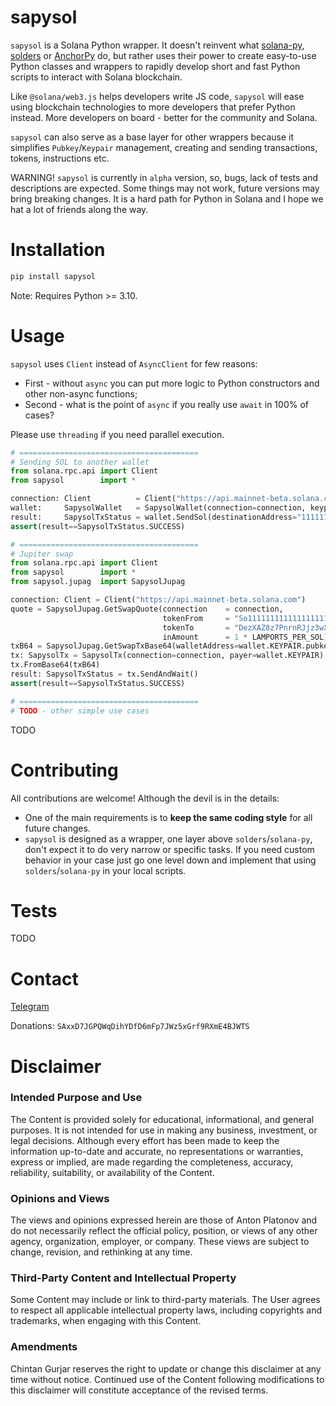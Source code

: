 # sapysol

`sapysol` is a Solana Python wrapper. It doesn't reinvent what [solana-py](https://github.com/michaelhly/solana-py), [solders](https://github.com/kevinheavey/solders) or [AnchorPy](https://github.com/kevinheavey/anchorpy) do, but rather uses their power to create easy-to-use Python classes and wrappers to rapidly develop short and fast Python scripts to interact with Solana blockchain.

Like `@solana/web3.js` helps developers write JS code, `sapysol` will ease using blockchain technologies to more developers that prefer Python instead. More developers on board - better for the community and Solana.

`sapysol` can also serve as a base layer for other wrappers because it simplifies `Pubkey`/`Keypair` management, creating and sending transactions, tokens, instructions etc.

WARNING! `sapysol` is currently in `alpha` version, so, bugs, lack of tests and descriptions are expected. Some things may not work, future versions may bring breaking changes. It is a hard path for Python in Solana and I hope we hat a lot of friends along the way.

# Installation

```sh
pip install sapysol
```

Note: Requires Python >= 3.10.

# Usage

`sapysol` uses `Client` instead of `AsyncClient` for few reasons:
* First - without `async` you can put more logic to Python constructors and other non-async functions;
* Second - what is the point of `async` if you really use `await` in 100% of cases?

Please use `threading` if you need parallel execution.

```py
# ========================================
# Sending SOL to another wallet
from solana.rpc.api import Client 
from sapysol        import *

connection: Client          = Client("https://api.mainnet-beta.solana.com")
wallet:     SapysolWallet   = SapysolWallet(connection=connection, keypair="path/to/file.json")
result:     SapysolTxStatus = wallet.SendSol(destinationAddress="11111111111111111111111111111111", amountSol=0.5)
assert(result==SapysolTxStatus.SUCCESS)

# ========================================
# Jupiter swap
from solana.rpc.api import Client
from sapysol        import *
from sapysol.jupag  import SapysolJupag

connection: Client = Client("https://api.mainnet-beta.solana.com")
quote = SapysolJupag.GetSwapQuote(connection    = connection,
                                  tokenFrom     = "So11111111111111111111111111111111111111112",
                                  tokenTo       = "DezXAZ8z7PnrnRJjz3wXBoRgixCa6xjnB7YaB1pPB263", # BONK
                                  inAmount      = 1 * LAMPORTS_PER_SOL)
txB64 = SapysolJupag.GetSwapTxBase64(walletAddress=wallet.KEYPAIR.pubkey(), coinQuote=quote)
tx: SapysolTx = SapysolTx(connection=connection, payer=wallet.KEYPAIR)
tx.FromBase64(txB64)
result: SapysolTxStatus = tx.SendAndWait()
assert(result==SapysolTxStatus.SUCCESS)

# ========================================
# TODO - other simple use cases
```

TODO

# Contributing

All contributions are welcome! Although the devil is in the details:
* One of the main requirements is to **keep the same coding style** for all future changes.
* `sapysol` is designed as a wrapper, one layer above `solders`/`solana-py`, don't expect it to do very narrow or specific tasks. If you need custom behavior in your case just go one level down and implement that using `solders`/`solana-py` in your local scripts.

# Tests

TODO

# Contact

[Telegram](https://t.me/sapysol)

Donations: `SAxxD7JGPQWqDihYDfD6mFp7JWz5xGrf9RXmE4BJWTS`

# Disclaimer

### Intended Purpose and Use
The Content is provided solely for educational, informational, and general purposes. It is not intended for use in making any business, investment, or legal decisions. Although every effort has been made to keep the information up-to-date and accurate, no representations or warranties, express or implied, are made regarding the completeness, accuracy, reliability, suitability, or availability of the Content.

### Opinions and Views
The views and opinions expressed herein are those of Anton Platonov and do not necessarily reflect the official policy, position, or views of any other agency, organization, employer, or company. These views are subject to change, revision, and rethinking at any time.

### Third-Party Content and Intellectual Property
Some Content may include or link to third-party materials. The User agrees to respect all applicable intellectual property laws, including copyrights and trademarks, when engaging with this Content.

### Amendments
Chintan Gurjar reserves the right to update or change this disclaimer at any time without notice. Continued use of the Content following modifications to this disclaimer will constitute acceptance of the revised terms.